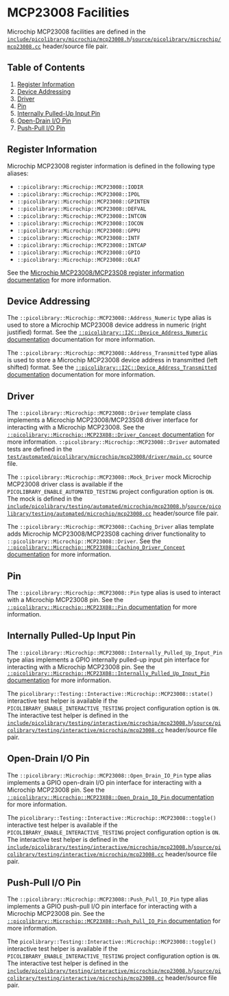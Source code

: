 # MCP23008 Facilities
Microchip MCP23008 facilities are defined in the
[`include/picolibrary/microchip/mcp23008.h`](https://github.com/apcountryman/picolibrary/blob/main/include/picolibrary/microchip/mcp23008.h)/[`source/picolibrary/microchip/mcp23008.cc`](https://github.com/apcountryman/picolibrary/blob/main/source/picolibrary/microchip/mcp23008.cc)
header/source file pair.

## Table of Contents
1. [Register Information](#register-information)
1. [Device Addressing](#device-addressing)
1. [Driver](#driver)
1. [Pin](#pin)
1. [Internally Pulled-Up Input Pin](#internally-pulled-up-input-pin)
1. [Open-Drain I/O Pin](#open-drain-io-pin)
1. [Push-Pull I/O Pin](#push-pull-io-pin)

## Register Information
Microchip MCP23008 register information is defined in the following type aliases:
- `::picolibrary::Microchip::MCP23008::IODIR`
- `::picolibrary::Microchip::MCP23008::IPOL`
- `::picolibrary::Microchip::MCP23008::GPINTEN`
- `::picolibrary::Microchip::MCP23008::DEFVAL`
- `::picolibrary::Microchip::MCP23008::INTCON`
- `::picolibrary::Microchip::MCP23008::IOCON`
- `::picolibrary::Microchip::MCP23008::GPPU`
- `::picolibrary::Microchip::MCP23008::INTF`
- `::picolibrary::Microchip::MCP23008::INTCAP`
- `::picolibrary::Microchip::MCP23008::GPIO`
- `::picolibrary::Microchip::MCP23008::OLAT`

See the [Microchip MCP23008/MCP23S08 register information
documentation](mcp23x08.md#register-information) for more information.

## Device Addressing
The `::picolibrary::Microchip::MCP23008::Address_Numeric` type alias is used to store a
Microchip MCP23008 device address in numeric (right justified) format.
See the [`::picolibrary::I2C::Device_Address_Numeric`
documentation](../../i2c.md#device) documentation for more information.

The `::picolibrary::Microchip::MCP23008::Address_Transmitted` type alias is used to store
a Microchip MCP23008 device address in transmitted (left shifted) format.
See the [`::picolibrary::I2C::Device_Address_Transmitted`
documentation](../../i2c.md#device) documentation for more information.

## Driver
The `::picolibrary::Microchip::MCP23008::Driver` template class implements a Microchip
MCP23008/MCP23S08 driver interface for interacting with a Microchip MCP23008.
See the [`::picolibrary::Microchip::MCP23X08::Driver_Concept`
documentation](mcp23x08.md#driver) for more information.
`::picolibrary::Microchip::MCP23008::Driver` automated tests are defined in the
[`test/automated/picolibrary/microchip/mcp23008/driver/main.cc`](https://github.com/apcountryman/picolibrary/blob/main/test/automated/picolibrary/microchip/mcp23008/driver/main.cc)
source file.

The `::picolibrary::Microchip::MCP23008::Mock_Driver` mock Microchip MCP23008 driver class
is available if the `PICOLIBRARY_ENABLE_AUTOMATED_TESTING` project configuration option is
`ON`.
The mock is defined in the
[`include/picolibrary/testing/automated/microchip/mcp23008.h`](https://github.com/apcountryman/picolibrary/blob/main/include/picolibrary/testing/automated/microchip/mcp23008.h)/[`source/picolibrary/testing/automated/microchip/mcp23008.cc`](https://github.com/apcountryman/picolibrary/blob/main/source/picolibrary/testing/automated/microchip/mcp23008.cc)
header/source file pair.

The `::picolibrary::Microchip::MCP23008::Caching_Driver` alias template adds Microchip
MCP23008/MCP23S08 caching driver functionality to
`::picolibrary::Microchip::MCP23008::Driver`.
See the [`::picolibrary::Microchip::MCP23X08::Caching_Driver_Concept`
documentation](mcp23x08.md#driver) for more information.

## Pin
The `::picolibrary::Microchip::MCP23008::Pin` type alias is used to interact with a
Microchip MCP23008 pin.
See the [`::picolibrary::Microchip::MCP23X08::Pin` documentation](mcp23x08.md#pin) for
more information.

## Internally Pulled-Up Input Pin
The `::picolibrary::Microchip::MCP23008::Internally_Pulled_Up_Input_Pin` type alias
implements a GPIO internally pulled-up input pin interface for interacting with a
Microchip MCP23008 pin.
See the [`::picolibrary::Microchip::MCP23X08::Internally_Pulled_Up_Input_Pin`
documentation](mcp23x08.md#internally-pulled-up-input-pin) for more information.

The `picolibrary::Testing::Interactive::Microchip::MCP23008::state()` interactive test
helper is available if the `PICOLIBRARY_ENABLE_INTERACTIVE_TESTING` project configuration
option is `ON`.
The interactive test helper is defined in the
[`include/picolibrary/testing/interactive/microchip/mcp23008.h`](https://github.com/apcountryman/picolibrary/blob/main/include/picolibrary/testing/interactive/microchip/mcp23008.h)/[`source/picolibrary/testing/interactive/microchip/mcp23008.cc`](https://github.com/apcountryman/picolibrary/blob/main/source/picolibrary/testing/interactive/microchip/mcp23008.cc)
header/source file pair.

## Open-Drain I/O Pin
The `::picolibrary::Microchip::MCP23008::Open_Drain_IO_Pin` type alias implements a GPIO
open-drain I/O pin interface for interacting with a Microchip MCP23008 pin.
See the [`::picolibrary::Microchip::MCP23X08::Open_Drain_IO_Pin`
documentation](mcp23x08.md#open-drain-io-pin) for more information.

The `picolibrary::Testing::Interactive::Microchip::MCP23008::toggle()` interactive test
helper is available if the `PICOLIBRARY_ENABLE_INTERACTIVE_TESTING` project configuration
option is `ON`.
The interactive test helper is defined in the
[`include/picolibrary/testing/interactive/microchip/mcp23008.h`](https://github.com/apcountryman/picolibrary/blob/main/include/picolibrary/testing/interactive/microchip/mcp23008.h)/[`source/picolibrary/testing/interactive/microchip/mcp23008.cc`](https://github.com/apcountryman/picolibrary/blob/main/source/picolibrary/testing/interactive/microchip/mcp23008.cc)
header/source file pair.

## Push-Pull I/O Pin
The `::picolibrary::Microchip::MCP23008::Push_Pull_IO_Pin` type alias implements a GPIO
push-pull I/O pin interface for interacting with a Microchip MCP23008 pin.
See the [`::picolibrary::Microchip::MCP23X08::Push_Pull_IO_Pin`
documentation](mcp23x08.md#push-pull-io-pin) for more information.

The `picolibrary::Testing::Interactive::Microchip::MCP23008::toggle()` interactive test
helper is available if the `PICOLIBRARY_ENABLE_INTERACTIVE_TESTING` project configuration
option is `ON`.
The interactive test helper is defined in the
[`include/picolibrary/testing/interactive/microchip/mcp23008.h`](https://github.com/apcountryman/picolibrary/blob/main/include/picolibrary/testing/interactive/microchip/mcp23008.h)/[`source/picolibrary/testing/interactive/microchip/mcp23008.cc`](https://github.com/apcountryman/picolibrary/blob/main/source/picolibrary/testing/interactive/microchip/mcp23008.cc)
header/source file pair.
